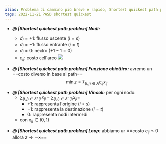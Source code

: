 ```yaml
---
alias: Problema di cammino più breve e rapido, Shortest quickest path problem
tags: 2022-11-21 PASD shortest quickest
---
```


- ***@ [Shortest quickest path problem] Nodi:***
	
	- $d_i=+1$: flusso uscente ($i=s$)
	- $d_i=-1$: flusso entrante ($i=t$)
	- $d_i=0$: neutro ($+1-1=0$)
	- $c_{ij}$: costo dell'arco
![](Uni/PASD/img/path.jpeg)
<!--ID: 1670236970688-->



- ***@ [Shortest quickest path problem] Funzione obiettivo:***
	 avremo un ==costo diverso in base al path==
$$\min z=\sum_{(i,j)\in A}c_{ij}x_{ij}$$
<!--ID: 1670236970693-->


- ***@ [Shortest quickest path problem] Vincoli:***
	 per ogni nodo:
	- $\sum_{(i,j)\in\delta^+(i)} x_{ij} - \sum_{(j,i)\in\delta^-(i)} x_{ji} =$
		- $+1$: rappresenta l'origine ($i=s$)
		- $-1$: rappresenta la destinazione ($i=t$)
		- $0$: rappresenta nodi intermedi
	- con $x_{ij}\in\{0,1\}$
<!--ID: 1670236970697-->


- ***@ [Shortest quickest path problem] Loop:***
	 abbiamo un ==costo $c_{ij}\leq 0$ allora $z\to -\infty$==
<!--ID: 1670236970701-->
